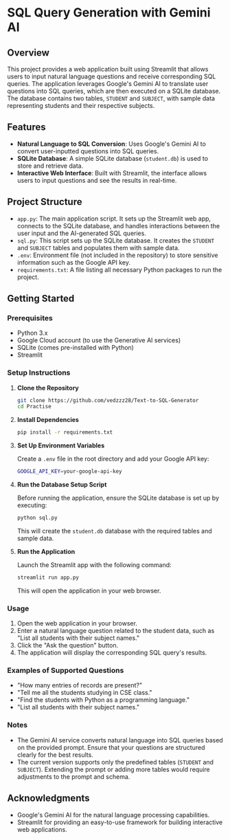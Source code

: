 # SQL Query Generation with Gemini AI

## Overview

This project provides a web application built using Streamlit that allows users to input natural language questions and receive corresponding SQL queries. The application leverages Google's Gemini AI to translate user questions into SQL queries, which are then executed on a SQLite database. The database contains two tables, `STUDENT` and `SUBJECT`, with sample data representing students and their respective subjects.

## Features

- **Natural Language to SQL Conversion**: Uses Google's Gemini AI to convert user-inputted questions into SQL queries.
- **SQLite Database**: A simple SQLite database (`student.db`) is used to store and retrieve data.
- **Interactive Web Interface**: Built with Streamlit, the interface allows users to input questions and see the results in real-time.

## Project Structure

- `app.py`: The main application script. It sets up the Streamlit web app, connects to the SQLite database, and handles interactions between the user input and the AI-generated SQL queries.
- `sql.py`: This script sets up the SQLite database. It creates the `STUDENT` and `SUBJECT` tables and populates them with sample data.
- `.env`: Environment file (not included in the repository) to store sensitive information such as the Google API key.
- `requirements.txt`: A file listing all necessary Python packages to run the project.

## Getting Started

### Prerequisites

- Python 3.x
- Google Cloud account (to use the Generative AI services)
- SQLite (comes pre-installed with Python)
- Streamlit

### Setup Instructions

1. **Clone the Repository**
   ```bash
   git clone https://github.com/vedzzz28/Text-to-SQL-Generator
   cd Practise
   ```

2. **Install Dependencies**
   ```bash
   pip install -r requirements.txt
   ```

3. **Set Up Environment Variables**

   Create a `.env` file in the root directory and add your Google API key:

   ```bash
   GOOGLE_API_KEY=your-google-api-key
   ```

4. **Run the Database Setup Script**

   Before running the application, ensure the SQLite database is set up by executing:

   ```bash
   python sql.py
   ```

   This will create the `student.db` database with the required tables and sample data.

5. **Run the Application**

   Launch the Streamlit app with the following command:

   ```bash
   streamlit run app.py
   ```

   This will open the application in your web browser.

### Usage

1. Open the web application in your browser.
2. Enter a natural language question related to the student data, such as "List all students with their subject names."
3. Click the "Ask the question" button.
4. The application will display the corresponding SQL query's results.

### Examples of Supported Questions

- "How many entries of records are present?"
- "Tell me all the students studying in CSE class."
- "Find the students with Python as a programming language."
- "List all students with their subject names."

### Notes

- The Gemini AI service converts natural language into SQL queries based on the provided prompt. Ensure that your questions are structured clearly for the best results.
- The current version supports only the predefined tables (`STUDENT` and `SUBJECT`). Extending the prompt or adding more tables would require adjustments to the prompt and schema.


## Acknowledgments

- Google's Gemini AI for the natural language processing capabilities.
- Streamlit for providing an easy-to-use framework for building interactive web applications.

